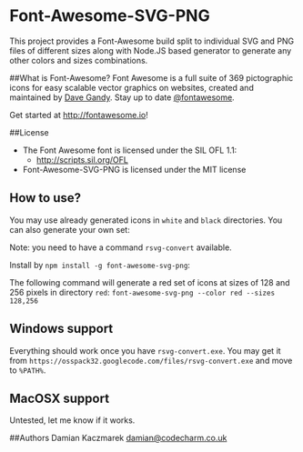 Font-Awesome-SVG-PNG
====================

This project provides a Font-Awesome build split to individual SVG and PNG files of different sizes along with Node.JS based generator to generate any other colors and sizes combinations.

##What is Font-Awesome?
Font Awesome is a full suite of 369 pictographic icons for easy scalable vector graphics on websites, created and
maintained by [Dave Gandy](http://twitter.com/davegandy). Stay up to date [@fontawesome](http://twitter.com/fontawesome).

Get started at http://fontawesome.io!

##License
- The Font Awesome font is licensed under the SIL OFL 1.1:
  - http://scripts.sil.org/OFL
- Font-Awesome-SVG-PNG is licensed under the MIT license

## How to use?
You may use already generated icons in `white` and `black` directories. You can also generate your own set:

Note: you need to have a command `rsvg-convert` available.

Install by `npm install -g font-awesome-svg-png`:

The following command will generate a red set of icons at sizes of 128 and 256 pixels in directory `red`:
`font-awesome-svg-png --color red --sizes 128,256`

## Windows support
Everything should work once you have `rsvg-convert.exe`. You may get it from `https://osspack32.googlecode.com/files/rsvg-convert.exe` and move to `%PATH%`.

## MacOSX support
Untested, let me know if it works.

##Authors
  Damian Kaczmarek <damian@codecharm.co.uk>
